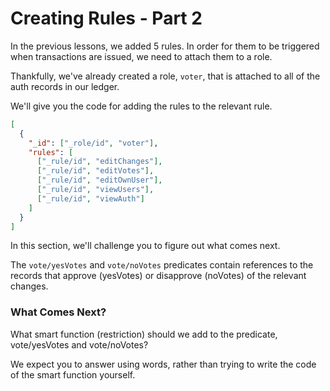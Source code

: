 # Creating Rules - Part 2

In the previous lessons, we added 5 rules. In order for them to be triggered when transactions are issued, we need to attach them to a role.

Thankfully, we've already created a role, `voter`, that is attached to all of the auth records in our ledger.

We'll give you the code for adding the rules to the relevant rule.

```json
[
  {
    "_id": ["_role/id", "voter"],
    "rules": [
      ["_rule/id", "editChanges"],
      ["_rule/id", "editVotes"],
      ["_rule/id", "editOwnUser"],
      ["_rule/id", "viewUsers"],
      ["_rule/id", "viewAuth"]
    ]
  }
]
```

In this section, we'll challenge you to figure out what comes next.

The `vote/yesVotes` and `vote/noVotes` predicates contain references to the records that approve (yesVotes) or disapprove (noVotes) of the relevant changes.

<div class="challenge">
<h3>What Comes Next?</h3>

<p>What smart function (restriction) should we add to the predicate, vote/yesVotes and vote/noVotes?</p>

<p>We expect you to answer using words, rather than trying to write the code of the smart function yourself.</p>
</div>

